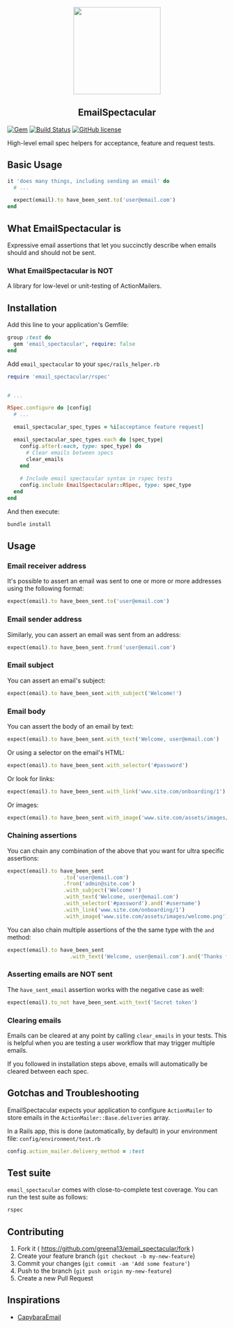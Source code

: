 <p align="center">
  <img src="https://svgshare.com/i/CSb.svg" width="200px"><br/>
  <h2 align="center">EmailSpectacular</h2>
</p>

[![Gem](https://img.shields.io/gem/dt/email_spectacular.svg)]()
[![Build Status](https://travis-ci.org/greena13/email_spectacular.svg)](https://travis-ci.org/greena13/email_spectacular)
[![GitHub license](https://img.shields.io/github/license/greena13/email_spectacular.svg)](https://github.com/greena13/email_spectacular/blob/master/LICENSE)

High-level email spec helpers for acceptance, feature and request tests.

## Basic Usage

```ruby
it 'does many things, including sending an email' do
  # ...

  expect(email).to have_been_sent.to('user@email.com')
end
```

## What EmailSpectacular is

Expressive email assertions that let you succinctly describe when emails should and should not be sent.

### What EmailSpectacular is NOT

A library for low-level or unit-testing of ActionMailers.

## Installation

Add this line to your application's Gemfile:

```ruby
group :test do
  gem 'email_spectacular', require: false
end
```

Add `email_spectacular` to your `spec/rails_helper.rb`

```ruby
require 'email_spectacular/rspec'


# ...

RSpec.configure do |config|
  # ...

  email_spectacular_spec_types = %i[acceptance feature request]

  email_spectacular_spec_types.each do |spec_type|
    config.after(:each, type: spec_type) do
      # Clear emails between specs
      clear_emails
    end
    
    # Include email spectacular syntax in rspec tests
    config.include EmailSpectacular::RSpec, type: spec_type
  end
end
```

And then execute:

```bash
bundle install
```

## Usage

### Email receiver address

It's possible to assert an email was sent to one or more or more addresses using the following format:

```ruby
expect(email).to have_been_sent.to('user@email.com')
```

### Email sender address

Similarly, you can assert an email was sent from an address:

```ruby
expect(email).to have_been_sent.from('user@email.com')
```

### Email subject

You can assert an email's subject:

```ruby
expect(email).to have_been_sent.with_subject('Welcome!')
```

### Email body

You can assert the body of an email by text:

```ruby
expect(email).to have_been_sent.with_text('Welcome, user@email.com')
```

Or using a selector on the email's HTML:

```ruby
expect(email).to have_been_sent.with_selector('#password')
```

Or look for links:

```ruby
expect(email).to have_been_sent.with_link('www.site.com/onboarding/1')
```

Or images:

```ruby
expect(email).to have_been_sent.with_image('www.site.com/assets/images/welcome.png')
```

### Chaining assertions

You can chain any combination of the above that you want for ultra specific assertions:


```ruby
expect(email).to have_been_sent
                  .to('user@email.com')
                  .from('admin@site.com')
                  .with_subject('Welcome!')
                  .with_text('Welcome, user@email.com')
                  .with_selector('#password').and('#username')
                  .with_link('www.site.com/onboarding/1')
                  .with_image('www.site.com/assets/images/welcome.png')

```

You can also chain multiple assertions of the the same type with the `and` method:

```ruby
expect(email).to have_been_sent
                    .with_text('Welcome, user@email.com').and('Thanks for signing up')
```

### Asserting emails are NOT sent

The `have_sent_email` assertion works with the negative case as well:

```ruby
expect(email).to_not have_been_sent.with_text('Secret token')
```

### Clearing emails

Emails can be cleared at any point by calling `clear_emails` in your tests. This is helpful when you are testing a user workflow that may trigger multiple emails.

If you followed in installation steps above, emails will automatically be cleared between each spec.

## Gotchas and Troubleshooting

EmailSpectacular expects your application to configure `ActionMailer` to store emails in the `ActionMailer::Base.deliveries` array.

In a Rails app, this is done (automatically, by default) in your environment file: `config/environment/test.rb` 

```ruby
config.action_mailer.delivery_method = :test
```

## Test suite

`email_spectacular` comes with close-to-complete test coverage. You can run the test suite as follows:

```bash
rspec
```

## Contributing

1. Fork it ( https://github.com/greena13/email_spectacular/fork )
2. Create your feature branch (`git checkout -b my-new-feature`)
3. Commit your changes (`git commit -am 'Add some feature'`)
4. Push to the branch (`git push origin my-new-feature`)
5. Create a new Pull Request

## Inspirations

* [CapybaraEmail](https://github.com/DockYard/capybara-email)
